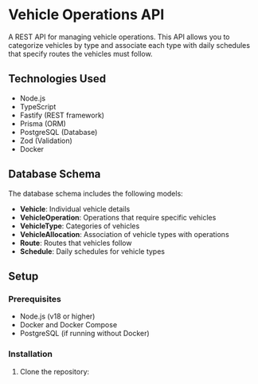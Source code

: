 # Vehicle Operations API

A REST API for managing vehicle operations. This API allows you to categorize vehicles by type and associate each type with daily schedules that specify routes the vehicles must follow.

## Technologies Used

-  Node.js
-  TypeScript
-  Fastify (REST framework)
-  Prisma (ORM)
-  PostgreSQL (Database)
-  Zod (Validation)
-  Docker

## Database Schema

The database schema includes the following models:

-  **Vehicle**: Individual vehicle details
-  **VehicleOperation**: Operations that require specific vehicles
-  **VehicleType**: Categories of vehicles
-  **VehicleAllocation**: Association of vehicle types with operations
-  **Route**: Routes that vehicles follow
-  **Schedule**: Daily schedules for vehicle types

## Setup

### Prerequisites

-  Node.js (v18 or higher)
-  Docker and Docker Compose
-  PostgreSQL (if running without Docker)

### Installation

1. Clone the repository:
